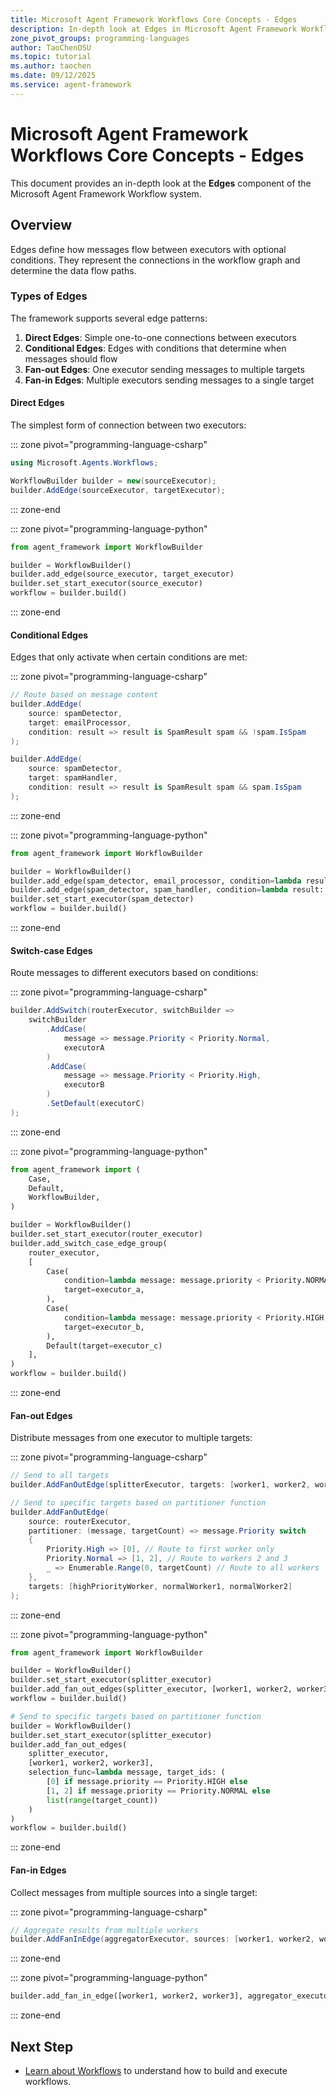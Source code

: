 ```yaml
---
title: Microsoft Agent Framework Workflows Core Concepts - Edges
description: In-depth look at Edges in Microsoft Agent Framework Workflows.
zone_pivot_groups: programming-languages
author: TaoChenOSU
ms.topic: tutorial
ms.author: taochen
ms.date: 09/12/2025
ms.service: agent-framework
---
```


# Microsoft Agent Framework Workflows Core Concepts - Edges

This document provides an in-depth look at the **Edges** component of the Microsoft Agent Framework Workflow system.

## Overview

Edges define how messages flow between executors with optional conditions. They represent the connections in the workflow graph and determine the data flow paths.

### Types of Edges

The framework supports several edge patterns:

1. **Direct Edges**: Simple one-to-one connections between executors
2. **Conditional Edges**: Edges with conditions that determine when messages should flow
3. **Fan-out Edges**: One executor sending messages to multiple targets
4. **Fan-in Edges**: Multiple executors sending messages to a single target

#### Direct Edges

The simplest form of connection between two executors:

::: zone pivot="programming-language-csharp"

```csharp
using Microsoft.Agents.Workflows;

WorkflowBuilder builder = new(sourceExecutor);
builder.AddEdge(sourceExecutor, targetExecutor);
```

::: zone-end

::: zone pivot="programming-language-python"

```python
from agent_framework import WorkflowBuilder

builder = WorkflowBuilder()
builder.add_edge(source_executor, target_executor)
builder.set_start_executor(source_executor)
workflow = builder.build()
```

::: zone-end

#### Conditional Edges

Edges that only activate when certain conditions are met:

::: zone pivot="programming-language-csharp"

```csharp
// Route based on message content
builder.AddEdge(
    source: spamDetector,
    target: emailProcessor,
    condition: result => result is SpamResult spam && !spam.IsSpam
);

builder.AddEdge(
    source: spamDetector,
    target: spamHandler,
    condition: result => result is SpamResult spam && spam.IsSpam
);
```

::: zone-end

::: zone pivot="programming-language-python"

```python
from agent_framework import WorkflowBuilder

builder = WorkflowBuilder()
builder.add_edge(spam_detector, email_processor, condition=lambda result: isinstance(result, SpamResult) and not result.is_spam)
builder.add_edge(spam_detector, spam_handler, condition=lambda result: isinstance(result, SpamResult) and result.is_spam)
builder.set_start_executor(spam_detector)
workflow = builder.build()
```

::: zone-end

#### Switch-case Edges

Route messages to different executors based on conditions:

::: zone pivot="programming-language-csharp"

```csharp
builder.AddSwitch(routerExecutor, switchBuilder =>
    switchBuilder
        .AddCase(
            message => message.Priority < Priority.Normal,
            executorA
        )
        .AddCase(
            message => message.Priority < Priority.High,
            executorB
        )
        .SetDefault(executorC)
);
```

::: zone-end

::: zone pivot="programming-language-python"

```python
from agent_framework import (
    Case,
    Default,
    WorkflowBuilder,
)

builder = WorkflowBuilder()
builder.set_start_executor(router_executor)
builder.add_switch_case_edge_group(
    router_executor,
    [
        Case(
            condition=lambda message: message.priority < Priority.NORMAL,
            target=executor_a,
        ),
        Case(
            condition=lambda message: message.priority < Priority.HIGH,
            target=executor_b,
        ),
        Default(target=executor_c)
    ],
)
workflow = builder.build()
```

::: zone-end

#### Fan-out Edges

Distribute messages from one executor to multiple targets:

::: zone pivot="programming-language-csharp"

```csharp
// Send to all targets
builder.AddFanOutEdge(splitterExecutor, targets: [worker1, worker2, worker3]);

// Send to specific targets based on partitioner function
builder.AddFanOutEdge(
    source: routerExecutor,
    partitioner: (message, targetCount) => message.Priority switch
    {
        Priority.High => [0], // Route to first worker only
        Priority.Normal => [1, 2], // Route to workers 2 and 3
        _ => Enumerable.Range(0, targetCount) // Route to all workers
    },
    targets: [highPriorityWorker, normalWorker1, normalWorker2]
);
```

::: zone-end

::: zone pivot="programming-language-python"

```python
from agent_framework import WorkflowBuilder

builder = WorkflowBuilder()
builder.set_start_executor(splitter_executor)
builder.add_fan_out_edges(splitter_executor, [worker1, worker2, worker3])
workflow = builder.build()

# Send to specific targets based on partitioner function
builder = WorkflowBuilder()
builder.set_start_executor(splitter_executor)
builder.add_fan_out_edges(
    splitter_executor,
    [worker1, worker2, worker3],
    selection_func=lambda message, target_ids: (
        [0] if message.priority == Priority.HIGH else
        [1, 2] if message.priority == Priority.NORMAL else
        list(range(target_count))
    )
)
workflow = builder.build()
```

::: zone-end

#### Fan-in Edges

Collect messages from multiple sources into a single target:

::: zone pivot="programming-language-csharp"

```csharp
// Aggregate results from multiple workers
builder.AddFanInEdge(aggregatorExecutor, sources: [worker1, worker2, worker3]);
```

::: zone-end

::: zone pivot="programming-language-python"

```python
builder.add_fan_in_edge([worker1, worker2, worker3], aggregator_executor)
```

::: zone-end

## Next Step

- [Learn about Workflows](./workflows.md) to understand how to build and execute workflows.

